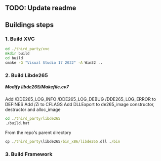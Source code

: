 ## TODO: Update readme

## Buildings steps
### 1. Build XVC
```cmd
cd ./third_party/xvc
mkdir build
cd build
cmake -G "Visual Studio 17 2022" -A Win32 ..
```

### 2. Build Libde265
##### Modify libde265/Makefile.cv7
Add /DDE265_LOG_INFO /DDE265_LOG_DEBUG /DDE265_LOG_ERROR to DEFINES
Add /Zi to CFLAGS
Add DLLExport to de265_image constructor, destructor and alloc_image

```cmd
cd ./third_party/libde265
./build.bat
```
From the repo's parent directory
```cmd
cp ./third_party\libde265/bin_x86/libde265.dll ./bin
```


### 3. Build Framework
